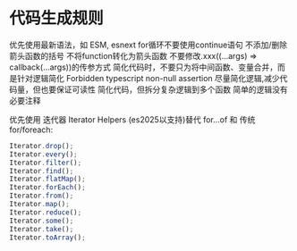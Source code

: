 # 代码生成规则

优先使用最新语法，如 ESM, esnext
for循环不要使用continue语句
不添加/删除箭头函数的括号
不将function转化为箭头函数
不要修改.xxx((...args) => callback(...args))的传参方式
简化代码时，不要只为将中间函数、变量合并，而是针对逻辑简化
Forbidden typescript non-null assertion
尽量简化逻辑,减少代码量，但也要保证可读性
简化代码，但拆分复杂逻辑到多个函数
简单的逻辑没有必要注释

优先使用 迭代器 Iterator Helpers (es2025以支持)替代 for...of 和 传统for/foreach:

```js
Iterator.drop();
Iterator.every();
Iterator.filter();
Iterator.find();
Iterator.flatMap();
Iterator.forEach();
Iterator.from();
Iterator.map();
Iterator.reduce();
Iterator.some();
Iterator.take();
Iterator.toArray();
```
